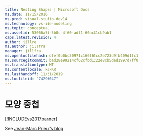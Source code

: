 ```yaml
---
title: Nesting Shapes | Microsoft Docs
ms.date: 11/15/2016
ms.prod: visual-studio-dev14
ms.technology: vs-ide-modeling
ms.topic: conceptual
ms.assetid: 53066a5d-5b0c-4f60-adf1-60ac81cb9ab1
caps.latest.revision: 4
author: jillre
ms.author: jillfra
manager: jillfra
ms.openlocfilehash: dfef0b0bc30971c166f65cc2e723d9fb409d1fc1
ms.sourcegitcommit: bad28e99214cf62cfbd1222e8cb5ded1997d7ff0
ms.translationtype: MT
ms.contentlocale: ko-KR
ms.lasthandoff: 11/21/2019
ms.locfileid: "74296047"
---
```

# <a name="nesting-shapes"></a>모양 중첩
[!INCLUDE[vs2017banner](../includes/vs2017banner.md)]

See [Jean-Marc Prieur’s blog](https://blogs.msdn.microsoft.com/jmprieur/2008/09/03/dsl-tools-support-of-nested-shapes-in-visual-studio-2008-sp1/)
